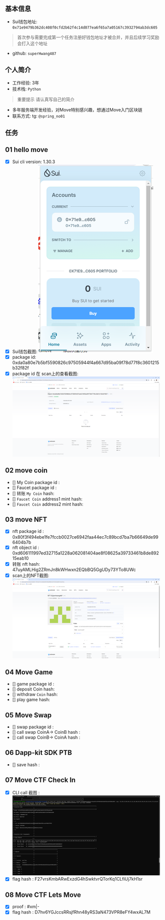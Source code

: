## 基本信息
- Sui钱包地址: `0x71e9479b362dc408f0cfd2b62f4c14d077ea6f65a7a05167c3932794ab3dc605`
> 首次参与需要完成第一个任务注册好钱包地址才被合并，并且后续学习奖励会打入这个地址
- github: `superHwang487`

## 个人简介
- 工作经验: 3年
- 技术栈:  `Python`
> 重要提示 请认真写自己的简介
- 多年服务端开发经验，对Move特别感兴趣，想通过Move入门区块链
- 联系方式: tg: `@spring_no01` 

## 任务

##   01 hello move  
- [x] Sui cli version: 1.30.3
- [x] Sui钱包截图: ![Sui钱包截图](./img/qianbao.png)
- [x] package id:  0xda0a80e7b5bf5590826c97505944f4a667d95ba09f78d77f8c3601215b32f82f 
- [x] package id 在 scan上的查看截图:![Scan截图](./img/1.png)

##   02 move coin
- [] My Coin package id : 
- [] Faucet package id : 
- [] 转账 `My Coin` hash:
- [] `Faucet Coin` address1 mint hash:
- [] `Faucet Coin` address2 mint hash:

##   03 move NFT
- [x] nft package id : 0x80f3f494ebe1fe7fccb0027ce6942faa44ec7c89bcd7ba7b66649de996404b7b 
- [x] nft object id : 0xd606111997ed32715a1228a062081404ae8f08625a39733461b8de89215eab10
- [x] 转账 nft  hash: 47uyAMLHig2ZRmJn8kWHwxn2EQbBQ5GgUDy73YTo8UWc
- [x] scan上的NFT截图:![Scan截图](./img/3.png)

##   04 Move Game
- [] game package id :
- [] deposit Coin hash:
- [] withdraw `Coin` hash:
- [] play game hash:

##   05 Move Swap
- [] swap package id :
- [] call swap CoinA-> CoinB  hash :
- [] call swap CoinB-> CoinA  hash :

##   06 Dapp-kit SDK PTB
- [] save hash :

##   07 Move CTF Check In
- [x] CLI call 截图 : ![截图](./img/7.png)
- [x] flag hash : F27vrsKmbARwExzdG4hSwktvrQTorKq1CLfiUj7kH1sr

##   08 Move CTF Lets Move
- [x] proof : #xm|-
- [x] flag hash : D7hv6YGJccsRRsjfRhn48yRS3aN473VPR8eFY4wxAL7M